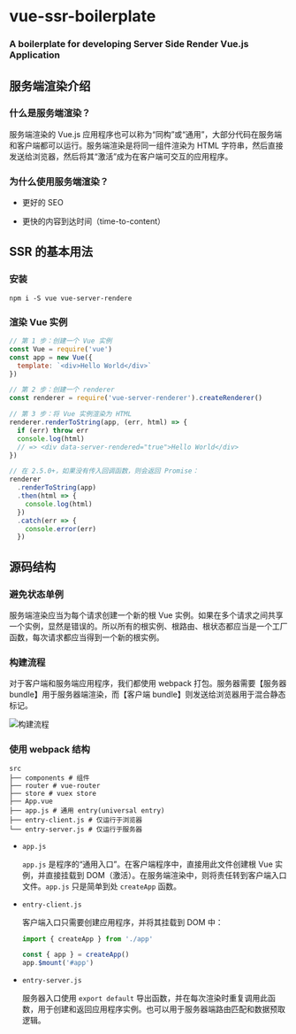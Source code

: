 # vue-ssr-boilerplate

### A boilerplate for developing Server Side Render Vue.js Application

## 服务端渲染介绍

### 什么是服务端渲染？

服务端渲染的 Vue.js 应用程序也可以称为“同构”或“通用”，大部分代码在服务端和客户端都可以运行。服务端渲染是将同一组件渲染为 HTML 字符串，然后直接发送给浏览器，然后将其“激活”成为在客户端可交互的应用程序。

### 为什么使用服务端渲染？

- 更好的 SEO

- 更快的内容到达时间（time-to-content）

## SSR 的基本用法

### 安装

```shell
npm i -S vue vue-server-rendere
```

### 渲染 Vue 实例

```JavaScript
// 第 1 步：创建一个 Vue 实例
const Vue = require('vue')
const app = new Vue({
  template: `<div>Hello World</div>`
})

// 第 2 步：创建一个 renderer
const renderer = require('vue-server-renderer').createRenderer()

// 第 3 步：将 Vue 实例渲染为 HTML
renderer.renderToString(app, (err, html) => {
  if (err) throw err
  console.log(html)
  // => <div data-server-rendered="true">Hello World</div>
})

// 在 2.5.0+，如果没有传入回调函数，则会返回 Promise：
renderer
  .renderToString(app)
  .then(html => {
    console.log(html)
  })
  .catch(err => {
    console.error(err)
  })
```

## 源码结构

### 避免状态单例

服务端渲染应当为每个请求创建一个新的根 Vue 实例。如果在多个请求之间共享一个实例，显然是错误的。所以所有的根实例、根路由、根状态都应当是一个工厂函数，每次请求都应当得到一个新的根实例。

### 构建流程

对于客户端和服务端应用程序，我们都使用 webpack 打包。服务器需要【服务器 bundle】用于服务器端渲染，而【客户端 bundle】则发送给浏览器用于混合静态标记。

![构建流程](https://cloud.githubusercontent.com/assets/499550/17607895/786a415a-5fee-11e6-9c11-45a2cfdf085c.png)

### 使用 webpack 结构

```shell
src
├── components # 组件
├── router # vue-router
├── store # vuex store
├── App.vue
├── app.js # 通用 entry(universal entry)
├── entry-client.js # 仅运行于浏览器
└── entry-server.js # 仅运行于服务器
```

- `app.js`

  `app.js` 是程序的“通用入口”。在客户端程序中，直接用此文件创建根 Vue 实例，并直接挂载到 DOM（激活）。在服务端渲染中，则将责任转到客户端入口文件。`app.js` 只是简单到处 `createApp` 函数。

- `entry-client.js`

  客户端入口只需要创建应用程序，并将其挂载到 DOM 中：

  ```JavaScript
  import { createApp } from './app'

  const { app } = createApp()
  app.$mount('#app')
  ```

- `entry-server.js`

  服务器入口使用 `export default` 导出函数，并在每次渲染时重复调用此函数，用于创建和返回应用程序实例。也可以用于服务器端路由匹配和数据预取逻辑。
